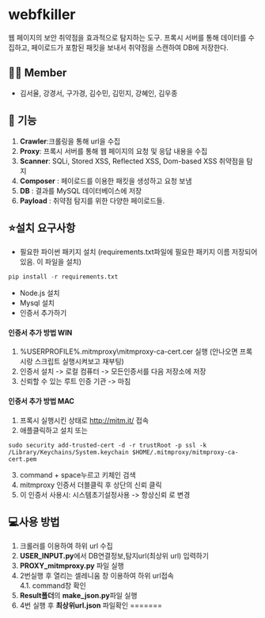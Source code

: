# webfkiller
웹 페이지의 보안 취약점을 효과적으로 탐지하는 도구. 프록시 서버를 통해 데이터를 수집하고, 페이로드가 포함된 패킷을 보내서 취약점을 스캔하여 DB에 저장한다.

## 👯‍♀️ Member
- 김서율, 강경서, 구가경, 김수민, 김민지, 강혜인, 김우종

## 🎯 기능
1. **Crawler**:크롤링을 통해 url을 수집
2. **Proxy**: 프록시 서버를 통해 웹 페이지의 요청 및 응답 내용을 수집
3. **Scanner**: SQLi, Stored XSS, Reflected XSS, Dom-based XSS 취약점을 탐지
4. **Composer** : 페이로드를 이용한 패킷을 생성하고 요청 보냄
5. **DB** : 결과를 MySQL 데이터베이스에 저장
6. **Payload** : 취약점 탐지를 위한 다양한 페이로드들.

## ⭐설치 요구사항
- 필요한 파이썬 패키지 설치
  (requirements.txt파일에 필요한 패키지 이름 저장되어있음. 이 파일을 설치)
```python
pip install -r requirements.txt
```
- Node.js 설치
- Mysql 설치
- 인증서 추가하기
#### 인증서 추가 방법 WIN
1. %USERPROFILE%\.mitmproxy\mitmproxy-ca-cert.cer 실행 (안나오면 프록시랑 스크립트 실행시켜보고 재부팅)
2. 인증서 설치 -> 로컬 컴퓨터 -> 모든인증서를 다음 저장소에 저장
3. 신뢰할 수 있는 루트 인증 기관 -> 마침

#### 인증서 추가 방법 MAC
1. 프록시 실행시킨 상태로  http://mitm.it/ 접속
2. 애플클릭하고 설치 또는
```
sudo security add-trusted-cert -d -r trustRoot -p ssl -k /Library/Keychains/System.keychain $HOME/.mitmproxy/mitmproxy-ca-cert.pem
```
3. command + space누르고 키체인 검색
4. mitmproxy 인증서 더블클릭 후 상단의 신뢰 클릭
5. 이 인증서 사용시: 시스템초기설정사용 -> 항상신뢰 로 변경



## 💻사용 방법
1. 크롤러를 이용하여 하위 url 수집
2. **USER_INPUT.py**에서 DB연결정보,탐지url(최상위 url) 입력하기
3. **PROXY_mitmproxy.py** 파일 실행
4. 2번실행 후 열리는 셀레니움 창 이용하여 하위 url접속<br/>
4.1. command창 확인
5. **Result폴더**의 **make_json.py**파일 실행
6. 4번 실행 후 **최상위url.json** 파일확인
=======
